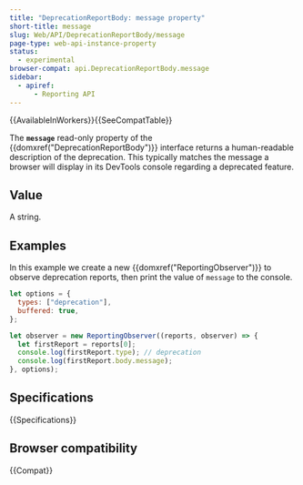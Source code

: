 ```yaml
---
title: "DeprecationReportBody: message property"
short-title: message
slug: Web/API/DeprecationReportBody/message
page-type: web-api-instance-property
status:
  - experimental
browser-compat: api.DeprecationReportBody.message
sidebar:
  - apiref:
      - Reporting API
---
```


{{AvailableInWorkers}}{{SeeCompatTable}}

The **`message`** read-only property of the {{domxref("DeprecationReportBody")}} interface returns a human-readable description of the deprecation. This typically matches the message a browser will display in its DevTools console regarding a deprecated feature.

## Value

A string.

## Examples

In this example we create a new {{domxref("ReportingObserver")}} to observe deprecation reports, then print the value of `message` to the console.

```js
let options = {
  types: ["deprecation"],
  buffered: true,
};

let observer = new ReportingObserver((reports, observer) => {
  let firstReport = reports[0];
  console.log(firstReport.type); // deprecation
  console.log(firstReport.body.message);
}, options);
```

## Specifications

{{Specifications}}

## Browser compatibility

{{Compat}}
